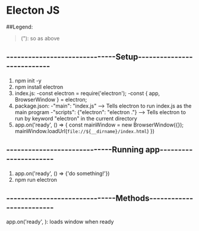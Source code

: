 # Electon JS
##Legend:
>("): so as above

## ------------------------------Setup---------------------------
1. npm init -y
2. npm install electron
3. index.js:
	-const electron = require('electron');
	-const { app, BrowserWindow } = electron;
4. package.json:
	-"main": "index.js" --> Tells electron to run index.js as the main program
	-"scripts": {"electron": "electron ."} --> Tells electron to run by keyword "electron" in the current directory
5. app.on('ready', () => {
	const mainWindow = new BrowserWindow({});
	mainWindow.loadUrl(`file://${__dirname}/index.html`)
})
## -----------------------------Running app----------------------
1. app.on('ready', () => {'do something!'})
2. npm run electron

## ------------------------------Methods-------------------------
app.on('ready', <func>): loads window when ready
